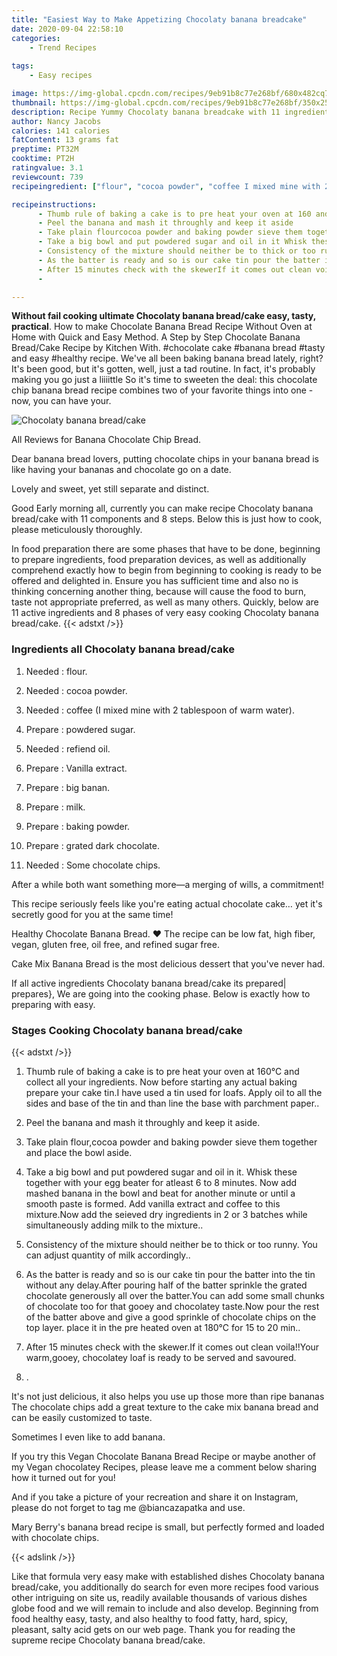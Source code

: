 ```yaml
---
title: "Easiest Way to Make Appetizing Chocolaty banana breadcake"
date: 2020-09-04 22:58:10
categories:
    - Trend Recipes
    
tags:
    - Easy recipes

image: https://img-global.cpcdn.com/recipes/9eb91b8c77e268bf/680x482cq70/chocolaty-banana-breadcake-recipe-main-photo.jpg
thumbnail: https://img-global.cpcdn.com/recipes/9eb91b8c77e268bf/350x250cq70/chocolaty-banana-breadcake-recipe-main-photo.jpg
description: Recipe Yummy Chocolaty banana breadcake with 11 ingredients and 8 stages of easy cooking.
author: Nancy Jacobs
calories: 141 calories
fatContent: 13 grams fat
preptime: PT32M
cooktime: PT2H
ratingvalue: 3.1
reviewcount: 739
recipeingredient: ["flour", "cocoa powder", "coffee I mixed mine with 2 tablespoon of warm water", "powdered sugar", "refiend oil", "Vanilla extract", "big banan", "milk", "baking powder", "grated dark chocolate", "Some chocolate chips"]

recipeinstructions: 
      - Thumb rule of baking a cake is to pre heat your oven at 160 and collect all your ingredients Now before starting any actual baking prepare your cake tinI have used a tin used for loafs Apply oil to all the sides and base of the tin and than line the base with parchment paper 
      - Peel the banana and mash it throughly and keep it aside 
      - Take plain flourcocoa powder and baking powder sieve them together and place the bowl aside 
      - Take a big bowl and put powdered sugar and oil in it Whisk these together with your egg beater for atleast 6 to 8 minutes Now add mashed banana in the bowl and beat for another minute or until a smooth paste is formed Add vanilla extract and coffee to this mixtureNow add the seieved dry ingredients in 2 or 3 batches while simultaneously adding milk to the mixture 
      - Consistency of the mixture should neither be to thick or too runny You can adjust quantity of milk accordingly 
      - As the batter is ready and so is our cake tin pour the batter into the tin without any delayAfter pouring half of the batter sprinkle the grated chocolate generously all over the batterYou can add some small chunks of chocolate too for that gooey and chocolatey tasteNow pour the rest of the batter above and give a good sprinkle of chocolate chips on the top layer place it in the pre heated oven at 180 for 15 to 20 min 
      - After 15 minutes check with the skewerIf it comes out clean voilaYour warmgooey chocolatey loaf is ready to be served and savoured 
      - 

---
```




**Without fail cooking ultimate Chocolaty banana bread/cake easy, tasty, practical**. How to make Chocolate Banana Bread Recipe Without Oven at Home with Quick and Easy Method. A Step by Step Chocolate Banana Bread/Cake Recipe by Kitchen With. #chocolate cake #banana bread #tasty and easy #healthy recipe. We&#39;ve all been baking banana bread lately, right? It&#39;s been good, but it&#39;s gotten, well, just a tad routine. In fact, it&#39;s probably making you go just a liiiittle So it&#39;s time to sweeten the deal: this chocolate chip banana bread recipe combines two of your favorite things into one - now, you can have your.


![Chocolaty banana bread/cake](https://img-global.cpcdn.com/recipes/9eb91b8c77e268bf/680x482cq70/chocolaty-banana-breadcake-recipe-main-photo.jpg "Chocolaty banana bread/cake")



All Reviews for Banana Chocolate Chip Bread.

Dear banana bread lovers, putting chocolate chips in your banana bread is like having your bananas and chocolate go on a date.

Lovely and sweet, yet still separate and distinct.


Good Early morning all, currently you can make recipe Chocolaty banana bread/cake with 11 components and 8 steps. Below this is just how to cook, please meticulously thoroughly.

In food preparation there are some phases that have to be done, beginning to prepare ingredients, food preparation devices, as well as additionally comprehend exactly how to begin from beginning to cooking is ready to be offered and delighted in. Ensure you has sufficient time and also no is thinking concerning another thing, because will cause the food to burn, taste not appropriate preferred, as well as many others. Quickly, below are 11 active ingredients and 8 phases of very easy cooking Chocolaty banana bread/cake.
{{< adstxt />}}

### Ingredients all Chocolaty banana bread/cake


1. Needed  : flour.

1. Needed  : cocoa powder.

1. Needed  : coffee (I mixed mine with 2 tablespoon of warm water).

1. Prepare  : powdered sugar.

1. Needed  : refiend oil.

1. Prepare  : Vanilla extract.

1. Prepare  : big banan.

1. Prepare  : milk.

1. Prepare  : baking powder.

1. Prepare  : grated dark chocolate.

1. Needed  : Some chocolate chips.


After a while both want something more—a merging of wills, a commitment!

This recipe seriously feels like you&#39;re eating actual chocolate cake… yet it&#39;s secretly good for you at the same time!

Healthy Chocolate Banana Bread. ♥ The recipe can be low fat, high fiber, vegan, gluten free, oil free, and refined sugar free.

Cake Mix Banana Bread is the most delicious dessert that you&#39;ve never had.


If all active ingredients Chocolaty banana bread/cake its prepared| prepares}, We are going into the cooking phase. Below is exactly how to preparing with easy.

### Stages Cooking Chocolaty banana bread/cake

{{< adstxt />}}


1. Thumb rule of baking a cake is to pre heat your oven at 160℃ and collect all your ingredients. Now before starting any actual baking prepare your cake tin.I have used a tin used for loafs. Apply oil to all the sides and base of the tin and than line the base with parchment paper..



1. Peel the banana and mash it throughly and keep it aside.



1. Take plain flour,cocoa powder and baking powder sieve them together and place the bowl aside.



1. Take a big bowl and put powdered sugar and oil in it. Whisk these together with your egg beater for atleast 6 to 8 minutes. Now add mashed banana in the bowl and beat for another minute or until a smooth paste is formed. Add vanilla extract and coffee to this mixture.Now add the seieved dry ingredients in 2 or 3 batches while simultaneously adding milk to the mixture..



1. Consistency of the mixture should neither be to thick or too runny. You can adjust quantity of milk accordingly..



1. As the batter is ready and so is our cake tin pour the batter into the tin without any delay.After pouring half of the batter sprinkle the grated chocolate generously all over the batter.You can add some small chunks of chocolate too for that gooey and chocolatey taste.Now pour the rest of the batter above and give a good sprinkle of chocolate chips on the top layer. place it in the pre heated oven at 180℃ for 15 to 20 min..



1. After 15 minutes check with the skewer.If it comes out clean voila!!Your warm,gooey, chocolatey loaf is ready to be served and savoured.



1. .




It&#39;s not just delicious, it also helps you use up those more than ripe bananas The chocolate chips add a great texture to the cake mix banana bread and can be easily customized to taste.

Sometimes I even like to add banana.

If you try this Vegan Chocolate Banana Bread Recipe or maybe another of my Vegan chocolatey Recipes, please leave me a comment below sharing how it turned out for you!

And if you take a picture of your recreation and share it on Instagram, please do not forget to tag me @biancazapatka and use.

Mary Berry&#39;s banana bread recipe is small, but perfectly formed and loaded with chocolate chips.


{{< adslink />}}

Like that formula very easy make with established dishes Chocolaty banana bread/cake, you additionally do search for even more recipes food various other intriguing on site us, readily available thousands of various dishes globe food and we will remain to include and also develop. Beginning from food healthy easy, tasty, and also healthy to food fatty, hard, spicy, pleasant, salty acid gets on our web page. Thank you for reading the supreme recipe Chocolaty banana bread/cake.
